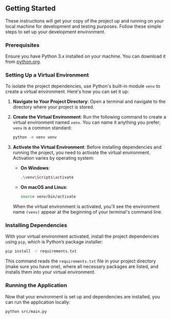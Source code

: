 ## Getting Started

These instructions will get your copy of the project up and running on your local machine for development and testing purposes. Follow these simple steps to set up your development environment.

### Prerequisites

Ensure you have Python 3.x installed on your machine. You can download it from [python.org](https://www.python.org/downloads/).

### Setting Up a Virtual Environment

To isolate the project dependencies, use Python's built-in module `venv` to create a virtual environment. Here's how you can set it up:

1. **Navigate to Your Project Directory**:
   Open a terminal and navigate to the directory where your project is stored.

2. **Create the Virtual Environment**:
   Run the following command to create a virtual environment named `venv`. You can name it anything you prefer; `venv` is a common standard:
   ```bash
   python -m venv venv
   ```

3. **Activate the Virtual Environment**:
   Before installing dependencies and running the project, you need to activate the virtual environment. Activation varies by operating system:

   - **On Windows**:
     ```bash
     .\venv\Scripts\activate
     ```

   - **On macOS and Linux**:
     ```bash
     source venv/bin/activate
     ```
   When the virtual environment is activated, you'll see the environment name `(venv)` appear at the beginning of your terminal's command line.

### Installing Dependencies

With your virtual environment activated, install the project dependencies using `pip`, which is Python’s package installer:

```bash
pip install -r requirements.txt
```

This command reads the `requirements.txt` file in your project directory (make sure you have one), where all necessary packages are listed, and installs them into your virtual environment.

### Running the Application

Now that your environment is set up and dependencies are installed, you can run the application locally:

```bash
python src/main.py
```



